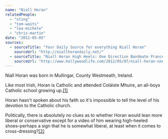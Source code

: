 ```yaml
---
name: "Niall Horan"
relatedPeople:
  - "sting"
  - "tom-waits"
  - "lea-michele"
  - "chris-martin"
date: "2012-05-05"
sources:
  - sourceTitle: "Your Daily Source for everything Niall Horan"
    sourceUrl: "http://niallhorandaily.net/"
  - sourceTitle: "Niall Horan High Heels: One Direction Bandmate Prances In Pumps"
    sourceUrl: "http://www.hollywoodlife.com/2012/05/07/niall-horan-one-direction-heels-video/"
---
```


Niall Horan was born in Mullingar, County Westmeath, Ireland.

Like most Irish, Horan is Catholic and attended Coláiste Mhuire, an all-boys Catholic school growing up.<a class="source-citation" href="#http://niallhorandaily.net/" title="Your Daily Source for everything Niall Horan">[1]</a>

Horan hasn't spoken about his faith so it's impossible to tell the level of his devotion to the Catholic church.

Politically, there is absolutely no clues as to whether Horan would lean more liberal or conservative except for a video of him wearing high-heeled shoes–perhaps a sign that he is somewhat liberal, at least when it comes to cross-dressing?<a class="source-citation" href="#http://www.hollywoodlife.com/2012/05/07/niall-horan-one-direction-heels-video/" title="Niall Horan High Heels: One Direction Bandmate Prances In Pumps">[2]</a>